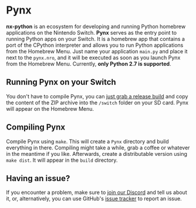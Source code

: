 # Pynx

**nx-python** is an ecosystem for developing and running Python homebrew applications on the Nintendo Switch. **Pynx** serves as the entry point to running Python apps on your Switch. It is a homebrew app that contains a port of the CPython interpreter and allows you to run Python applications from the Homebrew Menu. Just name your application `main.py` and place it next to the `pynx.nro`, and it will be executed as soon as you launch Pynx from the Homebrew Menu. Currently, **only Python 2.7 is supported**.

## Running Pynx on your Switch

You don't have to compile Pynx, you can [just grab a release build](https://github.com/nx-python/Pynx/releases) and copy the content of the ZIP archive into the `/switch` folder on your SD card. Pynx will appear on the Homebrew Menu.

## Compiling Pynx

Compile Pynx using `make`. This will create a `Pynx` directory and build everything in there. Compiling might take a while, grab a coffee or whatever in the meantime if you like. Afterwards, create a distributable version using `make dist`. It will appear in the `build` directory.

## Having an issue?

If you encounter a problem, make sure to [join our Discord](https://discord.gg/5Ga2Whf) and tell us about it, or, alternatively, you can use GitHub's [issue tracker](https://github.com/nx-python/Pynx/issues) to report an issue.
